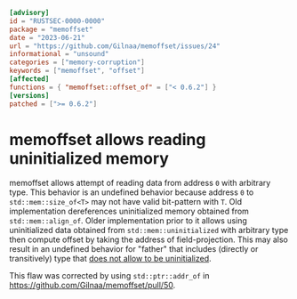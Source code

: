 ```toml
[advisory]
id = "RUSTSEC-0000-0000"
package = "memoffset"
date = "2023-06-21"
url = "https://github.com/Gilnaa/memoffset/issues/24"
informational = "unsound"
categories = ["memory-corruption"]
keywords = ["memoffset", "offset"]
[affected]
functions = { "memoffset::offset_of" = ["< 0.6.2"] }
[versions]
patched = [">= 0.6.2"]
```

# memoffset allows reading uninitialized memory
memoffset allows attempt of reading data from address `0` with arbitrary type. This behavior is an undefined behavior because address `0` to `std::mem::size_of<T>` may not have valid bit-pattern with `T`. Old implementation dereferences uninitialized memory obtained from `std::mem::align_of`. Older implementation prior to it allows using uninitialized data obtained from `std::mem::uninitialized` with arbitrary type then compute offset by taking the address of field-projection. This may also result in an undefined behavior for "father" that includes (directly or transitively) type that [does not allow to be uninitialized](https://doc.rust-lang.org/nightly/reference/behavior-considered-undefined.html).

This flaw was corrected by using `std::ptr::addr_of` in <https://github.com/Gilnaa/memoffset/pull/50>.

